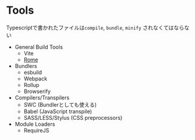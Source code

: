# Tools

Typescriptで書かれたファイルは`compile`, `bundle`, `minify` されなくてはならない

- General Build Tools
  - Vite
  - [Rome](https://rome.tools/)
- Bundlers
  - esbuild
  - Webpack
  - Rollup
  - Browserify
- Compilers/Transpilers
  - SWC (Bundlerとしても使える)
  - Babel (JavaScript transpile)
  - SASS/LESS/Stylus (CSS preprocessors)
- Module Loaders
  - RequireJS
